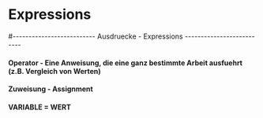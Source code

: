 # Expressions
#-------------------------- Ausdruecke - Expressions --------------------------
#### Operator - Eine Anweisung, die eine ganz bestimmte Arbeit ausfuehrt (z.B. Vergleich von Werten)


#### Zuweisung - Assignment
#### VARIABLE = WERT
